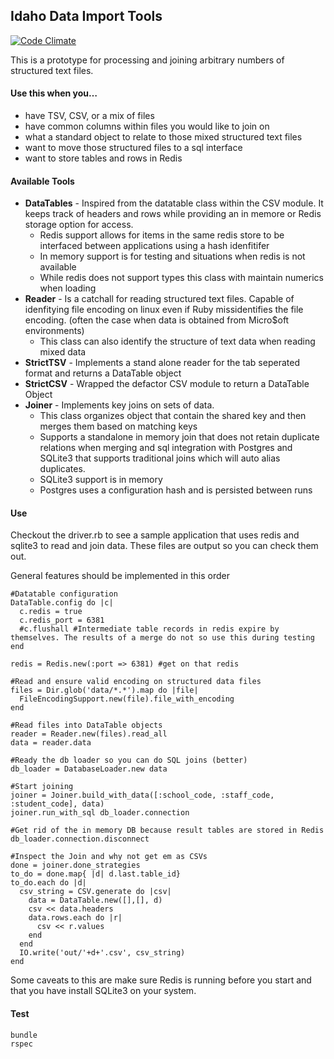 Idaho Data Import Tools
-----------------------
[![Code Climate](https://codeclimate.com/repos/528a92aac7f3a33c120b0eba/badges/7ffce90cc152a530f8e7/gpa.png)](https://codeclimate.com/repos/528a92aac7f3a33c120b0eba/feed)

This is a prototype for processing and joining arbitrary numbers of structured text files.

#### Use this when you…

- have TSV, CSV, or a mix of files
- have common columns within files you would like to join on
- what a standard object to relate to those mixed structured text files
- want to move those structured files to a sql interface
- want to store tables and rows in Redis

#### Available Tools

- **DataTables** - Inspired from the datatable class within the CSV module. It keeps track of headers and rows while providing an in memore or Redis storage option for access.
  - Redis support allows for items in the same redis store to be interfaced between applications using a hash idenfitifer
  - In memory support is for testing and situations when redis is not available
  - While redis does not support types this class with maintain numerics when loading
- **Reader** - Is a catchall for reading structured text files. Capable of idenfitying file encoding on linux even if Ruby missidentifies the file encoding. (often the case when data is obtained from Micro$oft environments)
  - This class can also identify the structure of text data when reading mixed data
- **StrictTSV** - Implements a stand alone reader for the tab seperated format and returns a DataTable object
- **StrictCSV** - Wrapped the defactor CSV module to return a DataTable Object
- **Joiner** - Implements key joins on sets of data.
  - This class organizes object that contain the shared key and then merges them based on matching keys
  - Supports a standalone in memory join that does not retain duplicate relations when merging and sql integration with Postgres and SQLite3 that supports traditional joins which will auto alias duplicates.
  - SQLite3 support is in memory
  - Postgres uses a configuration hash and is persisted between runs


#### Use

Checkout the driver.rb to see a sample application that uses redis and sqlite3 to read and join data. These files are output so you can check them out.

General features should be implemented in this order

    
    #Datatable configuration
    DataTable.config do |c|
      c.redis = true
      c.redis_port = 6381
      #c.flushall #Intermediate table records in redis expire by themselves. The results of a merge do not so use this during testing
    end

    redis = Redis.new(:port => 6381) #get on that redis
    
    #Read and ensure valid encoding on structured data files
    files = Dir.glob('data/*.*').map do |file|
      FileEncodingSupport.new(file).file_with_encoding
    end
    
    #Read files into DataTable objects
    reader = Reader.new(files).read_all
    data = reader.data
    
    #Ready the db loader so you can do SQL joins (better)
    db_loader = DatabaseLoader.new data
    
    #Start joining
    joiner = Joiner.build_with_data([:school_code, :staff_code, :student_code], data)
    joiner.run_with_sql db_loader.connection
    
    #Get rid of the in memory DB because result tables are stored in Redis
    db_loader.connection.disconnect
    
    #Inspect the Join and why not get em as CSVs
    done = joiner.done_strategies
    to_do = done.map{ |d| d.last.table_id}
    to_do.each do |d|
      csv_string = CSV.generate do |csv|
        data = DataTable.new([],[], d)
        csv << data.headers
        data.rows.each do |r|
          csv << r.values
        end
      end
      IO.write('out/'+d+'.csv', csv_string)
    end    
    
    
 Some caveats to this are make sure Redis is running before you start and that you have install SQLite3 on your system.
 
#### Test

    bundle
    rspec

